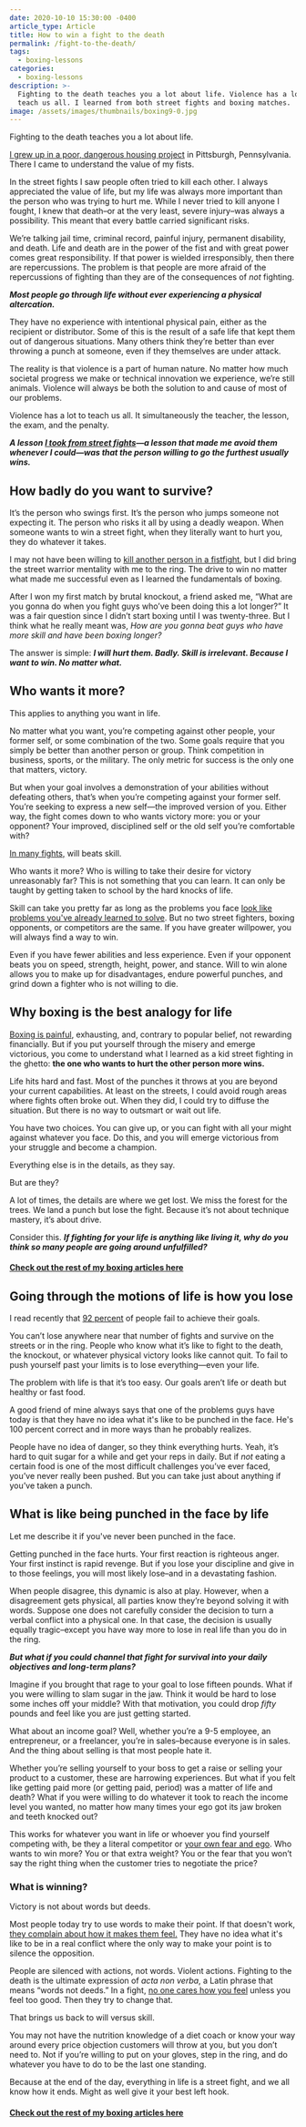 ```yaml
---
date: 2020-10-10 15:30:00 -0400
article_type: Article
title: How to win a fight to the death
permalink: /fight-to-the-death/
tags: 
  - boxing-lessons
categories: 
  - boxing-lessons
description: >-
  Fighting to the death teaches you a lot about life. Violence has a lot to
  teach us all. I learned from both street fights and boxing matches.
image: /assets/images/thumbnails/boxing9-0.jpg
---
```

Fighting to the death teaches you a lot about life.

[I grew up in a poor, dangerous housing project](/the-projects/) in Pittsburgh, Pennsylvania. There I came to understand the value of my fists.

In the street fights I saw people often tried to kill each other. I always appreciated the value of life, but my life was always more important than the person who was trying to hurt me. While I never tried to kill anyone I fought, I knew that death–or at the very least, severe injury–was always a possibility. This meant that every battle carried significant risks.

We’re talking jail time, criminal record, painful injury, permanent disability, and death. Life and death are in the power of the fist and with great power comes great responsibility. If that power is wielded irresponsibly, then there are repercussions. The problem is that people are more afraid of the repercussions of fighting than they are of the consequences of *not* fighting.

***Most people go through life without ever experiencing a physical altercation.***

They have no experience with intentional physical pain, either as the recipient or distributor. Some of this is the result of a safe life that kept them out of dangerous situations. Many others think they’re better than ever throwing a punch at someone, even if they themselves are under attack.

The reality is that violence is a part of human nature. No matter how much societal progress we make or technical innovation we experience, we’re still animals. Violence will always be both the solution to and cause of most of our problems.

Violence has a lot to teach us all. It simultaneously the teacher, the lesson, the exam, and the penalty.

***A lesson [I took from street fights](/lessons-from-the-ghetto-willingness-to-fight/)—a lesson that made me avoid them whenever I could—was that the person willing to go the furthest usually wins.***

## How badly do you want to survive?

It’s the person who swings first. It’s the person who jumps someone not expecting it. The person who risks it all by using a deadly weapon. When someone wants to win a street fight, when they literally want to hurt you, they do whatever it takes.

I may not have been willing to [kill another person in a fistfight](/lessons-from-the-ghetto-willingness-to-fight/), but I did bring the street warrior mentality with me to the ring. The drive to win no matter what made me successful even as I learned the fundamentals of boxing.

After I won my first match by brutal knockout, a friend asked me, “What are you gonna do when you fight guys who’ve been doing this a lot longer?” It was a fair question since I didn’t start boxing until I was twenty-three. But I think what he really meant was, *How are you gonna beat guys who have more skill and have been boxing longer?*

The answer is simple: ***I will hurt them. Badly. Skill is irrelevant. Because I want to win. No matter what.***

## Who wants it more?

This applies to anything you want in life.

No matter what you want, you’re competing against other people, your former self, or some combination of the two. Some goals require that you simply be better than another person or group. Think competition in business, sports, or the military. The only metric for success is the only one that matters, victory.

But when your goal involves a demonstration of your abilities without defeating others, that’s when you’re competing against your former self. You’re seeking to express a new self—the improved version of you. Either way, the fight comes down to who wants victory more: you or your opponent? Your improved, disciplined self or the old self you’re comfortable with?

[In many fights,](/how-to-think-like-a-professional-fighter/) will beats skill.

Who wants it more? Who is willing to take their desire for victory unreasonably far? This is not something that you can learn. It can only be taught by getting taken to school by the hard knocks of life.

Skill can take you pretty far as long as the problems you face [look like problems you've already learned to solve](/problem-solving-process/). But no two street fighters, boxing opponents, or competitors are the same. If you have greater willpower, you will always find a way to win.

Even if you have fewer abilities and less experience. Even if your opponent beats you on speed, strength, height, power, and stance. Will to win alone allows you to make up for disadvantages, endure powerful punches, and grind down a fighter who is not willing to die.

## Why boxing is the best analogy for life

[Boxing is painful](/boxing-benefits/), exhausting, and, contrary to popular belief, not rewarding financially. But if you put yourself through the misery and emerge victorious, you come to understand what I learned as a kid street fighting in the ghetto: **the one who wants to hurt the other person more wins.**

Life hits hard and fast. Most of the punches it throws at you are beyond your current capabilities. At least on the streets, I could avoid rough areas where fights often broke out. When they did, I could try to diffuse the situation. But there is no way to outsmart or wait out life.

You have two choices. You can give up, or you can fight with all your might against whatever you face. Do this, and you will emerge victorious from your struggle and become a champion.

Everything else is in the details, as they say.

But are they?

A lot of times, the details are where we get lost. We miss the forest for the trees. We land a punch but lose the fight. Because it’s not about technique mastery, it’s about drive.

Consider this. ***If fighting for your life is anything like living it, why do you think so many people are going around unfulfilled?***

#### [Check out the rest of my boxing articles here](https://edlatimore.com/boxing-lessons)

## Going through the motions of life is how you lose

I read recently that [92 percent](https://www.inc.com/marcel-schwantes/science-says-only-8-percent-of-people-actually-achieve-their-goals-here-are-7-things-they-do-differently.html#:~:text=According%20to%20the%20University%20of,elite%20category%20of%20goal%2Dachievers.) of people fail to achieve their goals.

You can’t lose anywhere near that number of fights and survive on the streets or in the ring. People who know what it’s like to fight to the death, the knockout, or whatever physical victory looks like cannot quit. To fail to push yourself past your limits is to lose everything—even your life.

The problem with life is that it’s too easy. Our goals aren’t life or death but healthy or fast food.

A good friend of mine always says that one of the problems guys have today is that they have no idea what it's like to be punched in the face. He's 100 percent correct and in more ways than he probably realizes.

People have no idea of danger, so they think everything hurts. Yeah, it’s hard to quit sugar for a while and get your reps in daily. But if *not* eating a certain food is one of the most difficult challenges you’ve ever faced, you’ve never really been pushed. But you can take just about anything if you’ve taken a punch.

## What is like being punched in the face by life

Let me describe it if you've never been punched in the face.

Getting punched in the face hurts. Your first reaction is righteous anger. Your first instinct is rapid revenge. But if you lose your discipline and give in to those feelings, you will most likely lose–and in a devastating fashion.

When people disagree, this dynamic is also at play. However, when a disagreement gets physical, all parties know they’re beyond solving it with words. Suppose one does not carefully consider the decision to turn a verbal conflict into a physical one. In that case, the decision is usually equally tragic–except you have way more to lose in real life than you do in the ring.

***But what if you could channel that fight for survival into your daily objectives and long-term plans?***

Imagine if you brought that rage to your goal to lose fifteen pounds. What if you were willing to slam sugar in the jaw. Think it would be hard to lose some inches off your middle? With that motivation, you could drop *fifty* pounds and feel like you are just getting started.

What about an income goal? Well, whether you’re a 9-5 employee, an entrepreneur, or a freelancer, you’re in sales–because everyone is in sales. And the thing about selling is that most people hate it.

Whether you’re selling yourself to your boss to get a raise or selling your product to a customer, these are harrowing experiences. But what if you felt like getting paid more (or getting paid, period) was a matter of life and death? What if you were willing to do whatever it took to reach the income level you wanted, no matter how many times your ego got its jaw broken and teeth knocked out?

This works for whatever you want in life or whoever you find yourself competing with, be they a literal competitor or [your own fear and ego](/how-to-overcome-fear/). Who wants to win more? You or that extra weight? You or the fear that you won’t say the right thing when the customer tries to negotiate the price?

### What is winning?

Victory is not about words but deeds.

Most people today try to use words to make their point. If that doesn't work, [they complain about how it makes them feel.](/why-do-people-complain) They have no idea what it's like to be in a real conflict where the only way to make your point is to silence the opposition.

People are silenced with actions, not words. Violent actions. Fighting to the death is the ultimate expression of *acta non verba*, a Latin phrase that means “words not deeds.” In a fight, [no one cares how you feel](/no-one-gives-a-shit-about-you/) unless you feel too good. Then they try to change that.

That brings us back to will versus skill.

You may not have the nutrition knowledge of a diet coach or know your way around every price objection customers will throw at you, but you don’t need to. Not if you’re willing to put on your gloves, step in the ring, and do whatever you have to do to be the last one standing.

Because at the end of the day, everything in life is a street fight, and we all know how it ends. Might as well give it your best left hook.

#### [Check out the rest of my boxing articles here](https://edlatimore.com/boxing-lessons)
